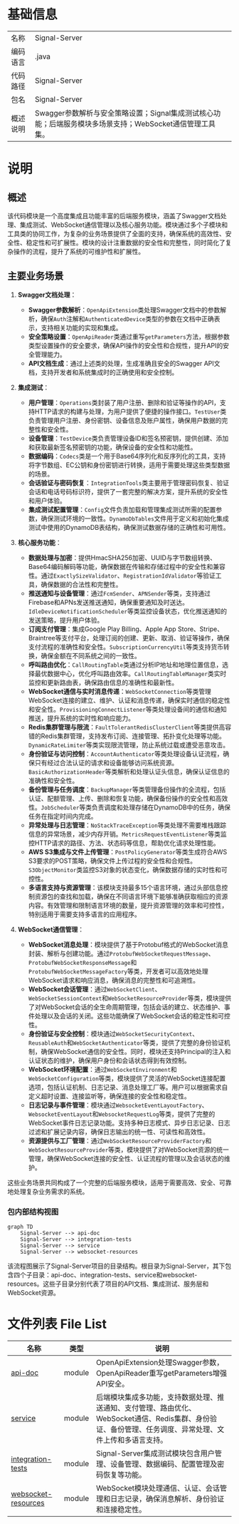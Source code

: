 # 基础信息

|      |      |
|------|------|
| 名称 | Signal-Server |
| 编码语言 | .java |
| 代码路径 | Signal-Server |
| 包名 | Signal-Server |
| 概述说明 | Swagger参数解析与安全策略设置；Signal集成测试核心功能；后端服务模块多场景支持；WebSocket通信管理工具集。 |

# 说明

## 概述

该代码模块是一个高度集成且功能丰富的后端服务模块，涵盖了Swagger文档处理、集成测试、WebSocket通信管理以及核心服务功能。模块通过多个子模块和工具类的协同工作，为复杂的业务场景提供了全面的支持，确保系统的高效性、安全性、稳定性和可扩展性。模块的设计注重数据的安全性和完整性，同时简化了复杂操作的流程，提升了系统的可维护性和扩展性。

## 主要业务场景

1. **Swagger文档处理**：
   - **Swagger参数解析**：`OpenApiExtension`类处理Swagger文档中的参数解析，确保`Auth`注解和`AuthenticatedDevice`类型的参数在文档中正确表示，支持相关功能的实现和集成。
   - **安全策略设置**：`OpenApiReader`类通过重写`getParameters`方法，根据参数类型设置操作的安全要求，确保API操作的安全性和合规性，提升API的安全管理能力。
   - **API文档生成**：通过上述类的处理，生成准确且安全的Swagger API文档，支持开发者和系统集成时的正确使用和安全控制。

2. **集成测试**：
   - **用户管理**：`Operations`类封装了用户注册、删除和验证等操作的API，支持HTTP请求的构建与处理，为用户提供了便捷的操作接口。`TestUser`类负责管理用户注册、身份密钥、设备信息及账户属性，确保用户数据的完整性和安全性。
   - **设备管理**：`TestDevice`类负责管理设备ID和签名预密钥，提供创建、添加和获取最新签名预密钥的功能，确保设备的安全性和功能性。
   - **数据编码**：`Codecs`类是一个用于Base64序列化和反序列化的工具，支持将字节数组、EC公钥和身份密钥进行转换，适用于需要处理这些类型数据的场景。
   - **会话验证与密码恢复**：`IntegrationTools`类主要用于管理密码恢复、验证会话和电话号码标识符，提供了一套完整的解决方案，提升系统的安全性和用户体验。
   - **集成测试配置管理**：`Config`文件负责加载和管理集成测试所需的配置参数，确保测试环境的一致性。`DynamoDbTables`文件用于定义和初始化集成测试中使用的DynamoDB表结构，确保测试数据存储的正确性和可用性。

3. **核心服务功能**：
   - **数据处理与加密**：提供HmacSHA256加密、UUID与字节数组转换、Base64编码解码等功能，确保数据在传输和存储过程中的安全性和兼容性。通过`ExactlySizeValidator`、`RegistrationIdValidator`等验证工具，确保数据的合法性和完整性。
   - **推送通知与设备管理**：通过`FcmSender`、`APNSender`等类，支持通过Firebase和APNs发送推送通知，确保重要通知及时送达。`IdleDeviceNotificationScheduler`等类监控设备状态，优化推送通知的发送策略，提升用户体验。
   - **订阅支付管理**：集成Google Play Billing、Apple App Store、Stripe、Braintree等支付平台，处理订阅的创建、更新、取消、验证等操作，确保支付流程的准确性和安全性。`SubscriptionCurrencyUtil`等类支持货币转换，确保金额在不同系统之间的一致性。
   - **呼叫路由优化**：`CallRoutingTable`类通过分析IP地址和地理位置信息，选择最优数据中心，优化呼叫路由效率。`CallRoutingTableManager`类实时监控和更新路由表，确保路由信息的准确性和最新性。
   - **WebSocket通信与实时消息传递**：`WebSocketConnection`等类管理WebSocket连接的建立、维护、认证和消息传递，确保实时通信的稳定性和安全性。`ProvisioningConnectListener`等类处理设备间的通信和通知推送，提升系统的实时性和响应能力。
   - **Redis集群管理与限流**：`FaultTolerantRedisClusterClient`等类提供高容错的Redis集群管理，支持发布订阅、连接管理、拓扑变化处理等功能。`DynamicRateLimiter`等类实现限流管理，防止系统过载或遭受恶意攻击。
   - **身份验证与访问控制**：`AccountAuthenticator`等类处理设备认证流程，确保只有经过合法认证的请求和设备能够访问系统资源。`BasicAuthorizationHeader`等类解析和处理认证头信息，确保认证信息的准确性和安全性。
   - **备份管理与任务调度**：`BackupManager`等类管理备份操作的全流程，包括认证、配额管理、上传、删除和恢复功能，确保备份操作的安全性和高效性。`JobScheduler`等类负责调度和处理存储在DynamoDB中的任务，确保任务在指定时间内完成。
   - **异常处理与日志管理**：`NoStackTraceException`等类处理不需要堆栈跟踪信息的异常场景，减少内存开销。`MetricsRequestEventListener`等类监控HTTP请求的路径、方法、状态码等信息，帮助优化请求处理性能。
   - **AWS S3集成与文件上传管理**：`PostPolicyGenerator`等类生成符合AWS S3要求的POST策略，确保文件上传过程的安全性和合规性。`S3ObjectMonitor`类监控S3对象的状态变化，确保数据存储的实时性和可控性。
   - **多语言支持与资源管理**：该模块支持最多15个语言环境，通过头部信息控制资源包的查找和加载，确保在不同语言环境下能够准确获取相应的资源内容。有效管理和限制语言环境的数量，提升资源管理的效率和可控性，特别适用于需要支持多语言的应用程序。

4. **WebSocket通信管理**：
   - **WebSocket消息处理**：模块提供了基于Protobuf格式的WebSocket消息封装、解析与创建功能。通过`ProtobufWebSocketRequestMessage`、`ProtobufWebSocketResponseMessage`和`ProtobufWebSocketMessageFactory`等类，开发者可以高效地处理WebSocket请求和响应消息，确保消息的完整性和可追溯性。
   - **WebSocket会话管理**：通过`WebSocketClient`、`WebSocketSessionContext`和`WebSocketResourceProvider`等类，模块提供了对WebSocket会话的全生命周期管理，包括会话的建立、状态维护、事件处理以及会话的关闭。这些功能确保了WebSocket会话的稳定性和可控性。
   - **身份验证与安全控制**：模块通过`WebSocketSecurityContext`、`ReusableAuth`和`WebSocketAuthenticator`等类，提供了完整的身份验证机制，确保WebSocket通信的安全性。同时，模块还支持Principal的注入和认证状态的维护，确保用户身份和会话状态得到有效控制。
   - **WebSocket环境配置**：通过`WebSocketEnvironment`和`WebSocketConfiguration`等类，模块提供了灵活的WebSocket连接配置选项，包括认证机制、日志记录、消息处理工厂等。用户可以根据需求自定义超时设置、连接监听等，确保连接的安全性和稳定性。
   - **日志记录与事件管理**：模块通过`WebsocketEventLayoutFactory`、`WebsocketEventLayout`和`WebsocketRequestLog`等类，提供了完整的WebSocket事件日志记录功能。支持多种日志模式、异步日志记录、日志过滤和扩展记录内容，确保日志输出的统一性、可读性和高效性。
   - **资源提供与工厂管理**：通过`WebSocketResourceProviderFactory`和`WebSocketResourceProvider`等类，模块提供了对WebSocket资源的统一管理，确保WebSocket连接的安全性、认证流程的管理以及会话状态的维护。

这些业务场景共同构成了一个完整的后端服务模块，适用于需要高效、安全、可靠地处理复杂业务需求的系统。


### 包内部结构视图

```mermaid
graph TD
    Signal-Server --> api-doc
    Signal-Server --> integration-tests
    Signal-Server --> service
    Signal-Server --> websocket-resources
```

该流程图展示了Signal-Server项目的目录结构。根目录为Signal-Server，其下包含四个子目录：api-doc、integration-tests、service和websocket-resources。这些子目录分别代表了项目的API文档、集成测试、服务层和WebSocket资源。

# 文件列表 File List

| 名称   | 类型  | 说明 |
|-------|------|-------------|
| [api-doc](api-doc/src/main/java/org/_module.md) | module | OpenApiExtension处理Swagger参数，OpenApiReader重写getParameters增强API安全。 |
| [service](service/src/main/java/org/_module.md) | module | 后端模块集成多功能，支持数据处理、推送通知、支付管理、路由优化、WebSocket通信、Redis集群、身份验证、备份管理、任务调度、异常处理、文件上传和多语言支持。 |
| [integration-tests](integration-tests/src/main/java/org/_module.md) | module | Signal-Server集成测试模块包含用户管理、设备管理、数据编码、配置管理及密码恢复等功能。 |
| [websocket-resources](websocket-resources/src/main/java/org/_module.md) | module | WebSocket模块处理通信、认证、会话管理和日志记录，确保消息解析、身份验证和连接稳定性。 |


